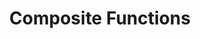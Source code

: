 ---
title: "Composite Functions"
prevcontenturl: ../1.3-combining-functions
nextcontenturl: ../1.4-composite-functions
---